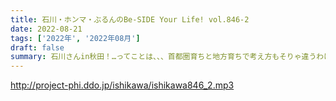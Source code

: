 ```yaml
---
title: 石川・ホンマ・ぶるんのBe-SIDE Your Life! vol.846-2
date: 2022-08-21
tags: ['2022年', '2022年08月']
draft: false
summary: 石川さんin秋田！…ってことは、、、首都圏育ちと地方育ちで考え方もそりゃ違うわけで…社会派？トーク
---
```


http://project-phi.ddo.jp/ishikawa/ishikawa846_2.mp3
